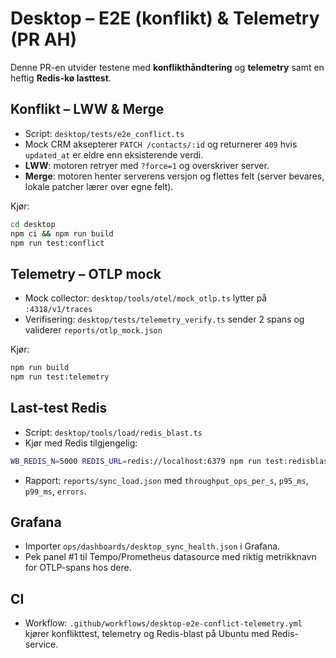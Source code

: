 # Desktop – E2E (konflikt) & Telemetry (PR AH)

Denne PR-en utvider testene med **konflikthåndtering** og **telemetry** samt en heftig **Redis-kø lasttest**.

## Konflikt – LWW & Merge
- Script: `desktop/tests/e2e_conflict.ts`
- Mock CRM aksepterer `PATCH /contacts/:id` og returnerer `409` hvis `updated_at` er eldre enn eksisterende verdi.
- **LWW**: motoren retryer med `?force=1` og overskriver server.
- **Merge**: motoren henter serverens versjon og flettes felt (server bevares, lokale patcher lærer over egne felt).

Kjør:
```bash
cd desktop
npm ci && npm run build
npm run test:conflict
```

## Telemetry – OTLP mock
- Mock collector: `desktop/tools/otel/mock_otlp.ts` lytter på `:4318/v1/traces`
- Verifisering: `desktop/tests/telemetry_verify.ts` sender 2 spans og validerer `reports/otlp_mock.json`

Kjør:
```bash
npm run build
npm run test:telemetry
```

## Last-test Redis
- Script: `desktop/tools/load/redis_blast.ts`
- Kjør med Redis tilgjengelig:
```bash
WB_REDIS_N=5000 REDIS_URL=redis://localhost:6379 npm run test:redisblast
```
- Rapport: `reports/sync_load.json` med `throughput_ops_per_s`, `p95_ms`, `p99_ms`, `errors`.

## Grafana
- Importer `ops/dashboards/desktop_sync_health.json` i Grafana.
- Pek panel #1 til Tempo/Prometheus datasource med riktig metrikknavn for OTLP-spans hos dere.

## CI
- Workflow: `.github/workflows/desktop-e2e-conflict-telemetry.yml` kjører konflikttest, telemetry og Redis-blast på Ubuntu med Redis-service.
